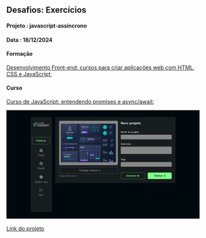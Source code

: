 ## Desafios: Exercícios
#### Projeto : javascript-assincrono
#### Data    : 18/12/2024

#### Formação
[Desenvolvimento Front-end: cursos para criar aplicações web com HTML, CSS e JavaScript](https://cursos.alura.com.br/formacao-javascript-front-end);

#### Curso
[Curso de JavaScript: entendendo promises e async/await](https://cursos.alura.com.br/course/javascript-entendendo-promises-async-await);

![Tela do projeto.](./img/TELA-FINAL-DO-PROJETO.png "Tela do projeto")

[Link do projeto](https://javascript-assincrono-zeta.vercel.app/)